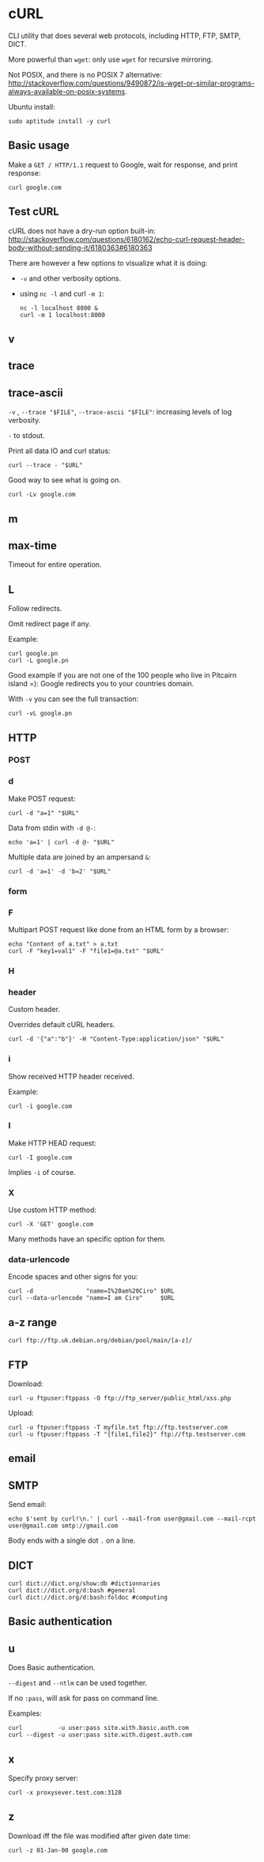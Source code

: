 # cURL

CLI utility that does several web protocols, including HTTP, FTP, SMTP, DICT.

More powerful than `wget`: only use `wget` for recursive mirroring.

Not POSIX, and there is no POSIX 7 alternative: <http://stackoverflow.com/questions/9490872/is-wget-or-similar-programs-always-available-on-posix-systems>.

Ubuntu install:

    sudo aptitude install -y curl

## Basic usage

Make a `GET / HTTP/1.1` request to Google, wait for response, and print response:

    curl google.com

## Test cURL

cURL does not have a dry-run option built-in: <http://stackoverflow.com/questions/6180162/echo-curl-request-header-body-without-sending-it/6180363#6180363>

There are however a few options to visualize what it is doing:

-   `-v` and other verbosity options.
-   using `nc -l` and curl `-m 1`:

        nc -l localhost 8000 &
        curl -m 1 localhost:8000

## v

## trace

## trace-ascii

`-v` , `--trace "$FILE"`, `--trace-ascii "$FILE"`: increasing levels of log verbosity.

`-` to stdout.

Print all data IO and curl status:

    curl --trace - "$URL"

Good way to see what is going on.

    curl -Lv google.com

## m

## max-time

Timeout for entire operation.

## L

Follow redirects.

Omit redirect page if any.

Example:

    curl google.pn
    curl -L google.pn

Good example if you are not one of the 100 people who live in Pitcairn island =): Google redirects you to your countries domain.

With `-v` you can see the full transaction:

    curl -vL google.pn

## HTTP

### POST

### d

Make POST request:

    curl -d "a=1" "$URL"

Data from stdin with `-d @-`:

    echo 'a=1' | curl -d @- "$URL"

Multiple data are joined by an ampersand `&`:

    curl -d 'a=1' -d 'b=2' "$URL"

### form

### F

Multipart POST request like done from an HTML form by a browser:

    echo "Content of a.txt" > a.txt
    curl -F "key1=val1" -F "file1=@a.txt" "$URL"

### H

### header

Custom header.

Overrides default cURL headers.

    curl -d '{"a":"b"}' -H "Content-Type:application/json" "$URL"

### i

Show received HTTP header received.

Example:

    curl -i google.com

### I

Make HTTP HEAD request:

    curl -I google.com

Implies `-i` of course.

### X

Use custom HTTP method:

    curl -X 'GET' google.com

Many methods have an specific option for them.

### data-urlencode

Encode spaces and other signs for you:

    curl -d               "name=I%20am%20Ciro" $URL
    curl --data-urlencode "name=I am Ciro"     $URL

## a-z range

    curl ftp://ftp.uk.debian.org/debian/pool/main/[a-z]/

## FTP

Download:

    curl -u ftpuser:ftppass -O ftp://ftp_server/public_html/xss.php

Upload:

    curl -u ftpuser:ftppass -T myfile.txt ftp://ftp.testserver.com
    curl -u ftpuser:ftppass -T "{file1,file2}" ftp://ftp.testserver.com

## email

## SMTP

Send email:

    echo $'sent by curl!\n.' | curl --mail-from user@gmail.com --mail-rcpt user@gmail.com smtp://gmail.com

Body ends with a single dot `.` on a line.

## DICT

    curl dict://dict.org/show:db #dictionnaries
    curl dict://dict.org/d:bash #general
    curl dict://dict.org/d:bash:foldoc #computing

## Basic authentication

## u

Does Basic authentication.

`--digest` and `--ntlm` can be used together.

If no `:pass`, will ask for pass on command line.

Examples:

    curl          -u user:pass site.with.basic.auth.com
    curl --digest -u user:pass site.with.digest.auth.com

## x

Specify proxy server:

    curl -x proxysever.test.com:3128

## z

Download iff the file was modified after given date time:

    curl -z 01-Jan-00 google.com
